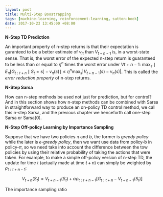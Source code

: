 ```yaml
---
layout: post
title: Multi-Step Boostrapping
tags: [machine-learning, reinforcement-learning, sutton-book]
date: 2017-10-23 13:45:00 +08:00
---
```


**N-Step TD Prediction**

An important property of n-step returns is that their expectation is guranteed to be a better estimate of $v_{\pi}$ than $V_{t+n-1}$ is, in a worst-state sense. That is, the worst error of the expected n-step return is guaranteed to be less than or equal to $\eta^n$ times the worst error under $V{t+n-1}$: $\max_{s} \mid E_{\pi}[G_{t:t+n} \mid S_t=s]-v_{\pi}(s)\mid \le \eta^n \max_{s} \vert V_{t+n-1}(s)-v_{\pi}(s) \vert$. This is called the _error reduction property_ of n-step returns. 

**N-Step Sarsa**

How can n-step methods be used not just for prediction, but for control? And in this section shows how n-step methods can be combined with Sarsa in straightforward way to produce an on-policy TD control method, we call this n-step Sarsa, and the previous chapter we henceforth call one-step Sarsa or Sarsa(0).

**N-Step Off-policy Learning by Importance Sampling**

Suppose that we have two policies $\pi$ and $b$, the former is _greedy policy_ while the later is _$\epsilon$-greedy policy_, then we want use data from policy-b in policy-$\pi$, so we need take into account the difference between the tow policies by using their relative probability of taking the actions that were taken. For example, to make a simple off-policy version of n-step TD, the update for time $t$ (actually made at time $t + n$) can simply be weighted by $\rho_{t:t+n-1}$:

$$V_{t+n}(S_t) = V_{t+n-1}(S_t) + \alpha \rho_{t:t+n-1}[G_{t:t+n} - V_{t+n-1}(S_t)]$$

The importance sampling ratio
